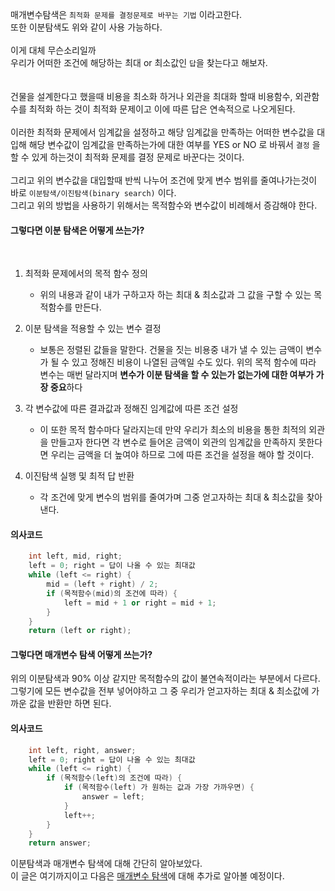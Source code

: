 매개변수탐색은 ```최적화 문제를 결정문제로 바꾸는 기법``` 이라고한다.   
또한 이분탐색도 위와 같이 사용 가능하다.   
<br>
이게 대체 무슨소리일까   
우리가 어떠한 조건에 해당하는 최대 or 최소값인 ```답```을 찾는다고 해보자.   
<br>   
건물을 설계한다고 했을때 비용을 최소화 하거나 외관을 최대화 할때 비용함수, 외관함수를 최적화 하는 것이 최적화 문제이고 이에 따른 답은 연속적으로 나오게된다.   
<br>
이러한 최적화 문제에서 임계값을 설정하고 해당 임계값을 만족하는 어떠한 변수값을 대입해 해당 변수값이 임계값을 만족하는가에 대한 여부를 YES or NO 로 바꿔서 ```결정``` 을 할 수 있게 하는것이 최적화 문제를 결정 문제로 바꾼다는 것이다.   
<br>
그리고 위의 변수값을 대입할때 반씩 나누어 조건에 맞게 변수 범위를 줄여나가는것이 바로 ```이분탐색/이진탐색(binary search)``` 이다.   
그리고 위의 방법을 사용하기 위해서는 목적함수와 변수값이 비례해서 증감해야 한다.
<br>

#### 그렇다면 이분 탐색은 어떻게 쓰는가?
<br>

1. 최적화 문제에서의 목적 함수 정의

    - 위의 내용과 같이 내가 구하고자 하는 최대 & 최소값과 그 값을 구할 수 있는 목적함수를 만든다.

2. 이분 탐색을 적용할 수 있는 변수 결정

    - 보통은 정렬된 값들을 말한다.
    건물을 짓는 비용중 내가 낼 수 있는 금액이 변수가 될 수 있고
    정해진 비용이 나열된 금액일 수도 있다.
    위의 목적 함수에 따라 변수는 매번 달라지며 **변수가 이분 탐색을 할 수 있는가 없는가에 대한 여부가 가장 중요**하다

3. 각 변수값에 따른 결과값과 정해진 임계값에 따른 조건 설정

    - 이 또한 목적 함수마다 달라지는데
    만약 우리가 최소의 비용을 통한 최적의 외관을 만들고자 한다면 각 변수로 들어온 금액이 외관의 임계값을 만족하지 못한다면 우리는 금액을 더 높여야 하므로 그에 따른 조건을 설정을 해야 할 것이다.

4. 이진탐색 실행 및 최적 답 반환

    - 각 조건에 맞게 변수의 범위를 줄여가며 그중 얻고자하는 최대 & 최소값을 찾아낸다.

#### 의사코드
```c++
    int left, mid, right;
    left = 0; right = 답이 나올 수 있는 최대값
    while (left <= right) {
        mid = (left + right) / 2;
        if (목적함수(mid)의 조건에 따라) {
            left = mid + 1 or right = mid + 1;
        }
    }
    return (left or right);
```

#### 그렇다면 매개변수 탐색 어떻게 쓰는가?

위의 이분탐색과 90% 이상 같지만 목적함수의 값이 불연속적이라는 부분에서 다르다.   
그렇기에 모든 변수값을 전부 넣어야하고 그 중 우리가 얻고자하는 최대 & 최소값에 가까운 값을 반환만 하면 된다.

#### 의사코드
```c++
    int left, right, answer;
    left = 0; right = 답이 나올 수 있는 최대값
    while (left <= right) {
        if (목적함수(left)의 조건에 따라) {
            if (목적함수(left) 가 원하는 값과 가장 가까우면) {
                answer = left;
            }
            left++;
        }
    }
    return answer;
```

이분탐색과 매개변수 탐색에 대해 간단히 알아보았다.   
이 글은 여기까지이고 다음은 [매개변수 탐색](goolge.com)에 대해 추가로 알아볼 예정이다.
